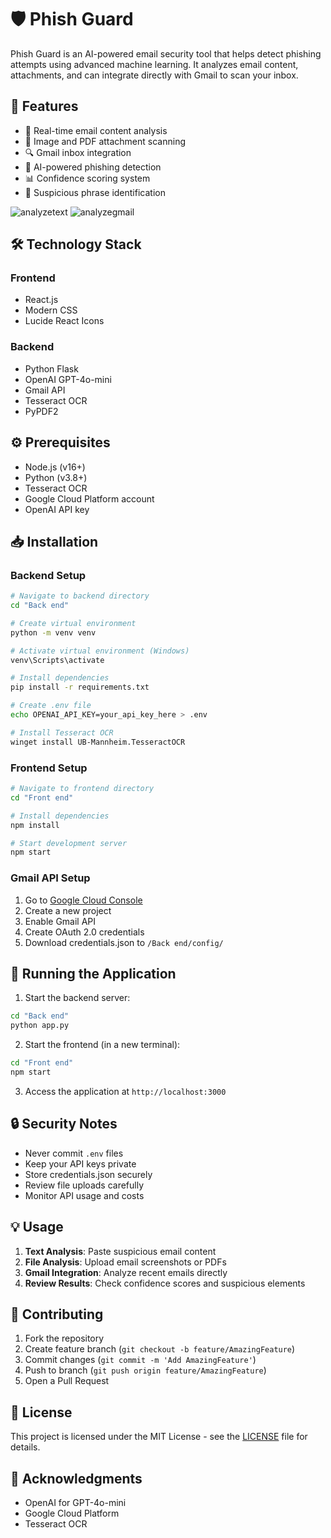 # 🛡️ Phish Guard

Phish Guard is an AI-powered email security tool that helps detect phishing attempts using advanced machine learning. It analyzes email content, attachments, and can integrate directly with Gmail to scan your inbox.


## 🚀 Features

- 📧 Real-time email content analysis
- 📎 Image and PDF attachment scanning
- 🔍 Gmail inbox integration
- 🤖 AI-powered phishing detection
- 📊 Confidence scoring system
- 🎯 Suspicious phrase identification

![analyzetext](https://github.com/user-attachments/assets/1c72f4cd-808d-4971-86e3-6d275d384e9e)
![analyzegmail](https://github.com/user-attachments/assets/f97b8780-253a-422f-b8be-720a6b8708bd)


## 🛠️ Technology Stack

### Frontend

- React.js
- Modern CSS
- Lucide React Icons

### Backend

- Python Flask
- OpenAI GPT-4o-mini
- Gmail API
- Tesseract OCR
- PyPDF2

## ⚙️ Prerequisites

- Node.js (v16+)
- Python (v3.8+)
- Tesseract OCR
- Google Cloud Platform account
- OpenAI API key

## 📥 Installation

### Backend Setup

```bash
# Navigate to backend directory
cd "Back end"

# Create virtual environment
python -m venv venv

# Activate virtual environment (Windows)
venv\Scripts\activate

# Install dependencies
pip install -r requirements.txt

# Create .env file
echo OPENAI_API_KEY=your_api_key_here > .env

# Install Tesseract OCR
winget install UB-Mannheim.TesseractOCR
```

### Frontend Setup

```bash
# Navigate to frontend directory
cd "Front end"

# Install dependencies
npm install

# Start development server
npm start
```

### Gmail API Setup

1. Go to [Google Cloud Console](https://console.cloud.google.com)
2. Create a new project
3. Enable Gmail API
4. Create OAuth 2.0 credentials
5. Download credentials.json to `/Back end/config/`

## 🚦 Running the Application

1. Start the backend server:

```bash
cd "Back end"
python app.py
```

2. Start the frontend (in a new terminal):

```bash
cd "Front end"
npm start
```

3. Access the application at `http://localhost:3000`

## 🔒 Security Notes

- Never commit `.env` files
- Keep your API keys private
- Store credentials.json securely
- Review file uploads carefully
- Monitor API usage and costs

## 💡 Usage

1. **Text Analysis**: Paste suspicious email content
2. **File Analysis**: Upload email screenshots or PDFs
3. **Gmail Integration**: Analyze recent emails directly
4. **Review Results**: Check confidence scores and suspicious elements

## 🤝 Contributing

1. Fork the repository
2. Create feature branch (`git checkout -b feature/AmazingFeature`)
3. Commit changes (`git commit -m 'Add AmazingFeature'`)
4. Push to branch (`git push origin feature/AmazingFeature`)
5. Open a Pull Request

## 📝 License

This project is licensed under the MIT License - see the [LICENSE](LICENSE) file for details.

## 🙏 Acknowledgments

- OpenAI for GPT-4o-mini
- Google Cloud Platform
- Tesseract OCR
